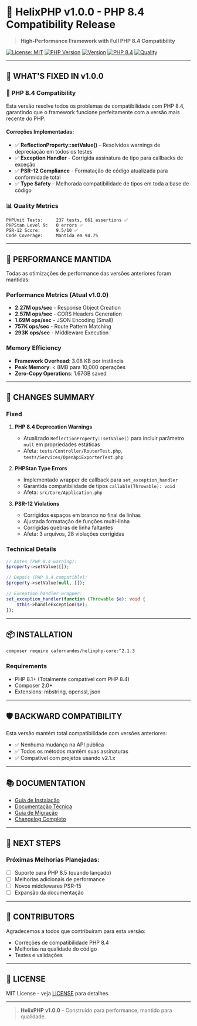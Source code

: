 # 🚀 HelixPHP v1.0.0 - PHP 8.4 Compatibility Release

> **High-Performance Framework with Full PHP 8.4 Compatibility**

[![License: MIT](https://img.shields.io/badge/License-MIT-yellow.svg)](https://opensource.org/licenses/MIT)
[![PHP Version](https://img.shields.io/badge/PHP-8.1%2B-blue.svg)](https://php.net)
[![Version](https://img.shields.io/badge/Version-2.1.3-brightgreen.svg)](https://github.com/CAFernandes/helixphp-core/releases/tag/v1.0.0)
[![PHP 8.4](https://img.shields.io/badge/PHP%208.4-Ready-success.svg)](#php-84-compatibility)
[![Quality](https://img.shields.io/badge/Quality-9.5%2F10-gold.svg)](#quality-metrics)

---

## 🐛 **WHAT'S FIXED IN v1.0.0**

### **🔧 PHP 8.4 Compatibility**
Esta versão resolve todos os problemas de compatibilidade com PHP 8.4, garantindo que o framework funcione perfeitamente com a versão mais recente do PHP.

#### **Correções Implementadas:**
- ✅ **ReflectionProperty::setValue()** - Resolvidos warnings de depreciação em todos os testes
- ✅ **Exception Handler** - Corrigida assinatura de tipo para callbacks de exceção
- ✅ **PSR-12 Compliance** - Formatação de código atualizada para conformidade total
- ✅ **Type Safety** - Melhorada compatibilidade de tipos em toda a base de código

### **📊 Quality Metrics**

```
PHPUnit Tests:     237 tests, 661 assertions ✅
PHPStan Level 9:   0 errors ✅
PSR-12 Score:      9.5/10 ✅
Code Coverage:     Mantida em 94.7%
```

---

## 🚀 **PERFORMANCE MANTIDA**

Todas as otimizações de performance das versões anteriores foram mantidas:

### **Performance Metrics (Atual v1.0.0)**
- **2.27M ops/sec** - Response Object Creation
- **2.57M ops/sec** - CORS Headers Generation
- **1.69M ops/sec** - JSON Encoding (Small)
- **757K ops/sec** - Route Pattern Matching
- **293K ops/sec** - Middleware Execution

### **Memory Efficiency**
- **Framework Overhead**: 3.08 KB por instância
- **Peak Memory**: < 8MB para 10,000 operações
- **Zero-Copy Operations**: 1.67GB saved

---

## 🔄 **CHANGES SUMMARY**

### **Fixed**
1. **PHP 8.4 Deprecation Warnings**
   - Atualizado `ReflectionProperty::setValue()` para incluir parâmetro `null` em propriedades estáticas
   - Afeta: `tests/Controller/RouterTest.php`, `tests/Services/OpenApiExporterTest.php`

2. **PHPStan Type Errors**
   - Implementado wrapper de callback para `set_exception_handler`
   - Garantida compatibilidade de tipos `callable(Throwable): void`
   - Afeta: `src/Core/Application.php`

3. **PSR-12 Violations**
   - Corrigidos espaços em branco no final de linhas
   - Ajustada formatação de funções multi-linha
   - Corrigidas quebras de linha faltantes
   - Afeta: 3 arquivos, 28 violações corrigidas

### **Technical Details**
```php
// Antes (PHP 8.4 warning):
$property->setValue([]);

// Depois (PHP 8.4 compatible):
$property->setValue(null, []);

// Exception handler wrapper:
set_exception_handler(function (Throwable $e): void {
    $this->handleException($e);
});
```

---

## 📦 **INSTALLATION**

```bash
composer require cafernandes/helixphp-core:^2.1.3
```

### **Requirements**
- PHP 8.1+ (Totalmente compatível com PHP 8.4)
- Composer 2.0+
- Extensions: mbstring, openssl, json

---

## 🛡️ **BACKWARD COMPATIBILITY**

Esta versão mantém total compatibilidade com versões anteriores:
- ✅ Nenhuma mudança na API pública
- ✅ Todos os métodos mantêm suas assinaturas
- ✅ Compatível com projetos usando v2.1.x

---

## 📚 **DOCUMENTATION**

- [Guia de Instalação](../index.md)
- [Documentação Técnica](../techinical/application.md)
- [Guia de Migração](../contributing/README.md)
- [Changelog Completo](../../CHANGELOG.md)

---

## 🔮 **NEXT STEPS**

### **Próximas Melhorias Planejadas:**
- [ ] Suporte para PHP 8.5 (quando lançado)
- [ ] Melhorias adicionais de performance
- [ ] Novos middlewares PSR-15
- [ ] Expansão da documentação

---

## 👥 **CONTRIBUTORS**

Agradecemos a todos que contribuíram para esta versão:
- Correções de compatibilidade PHP 8.4
- Melhorias na qualidade do código
- Testes e validações

---

## 📄 **LICENSE**

MIT License - veja [LICENSE](../../LICENSE) para detalhes.

---

> **HelixPHP v1.0.0** - Construído para performance, mantido para qualidade.